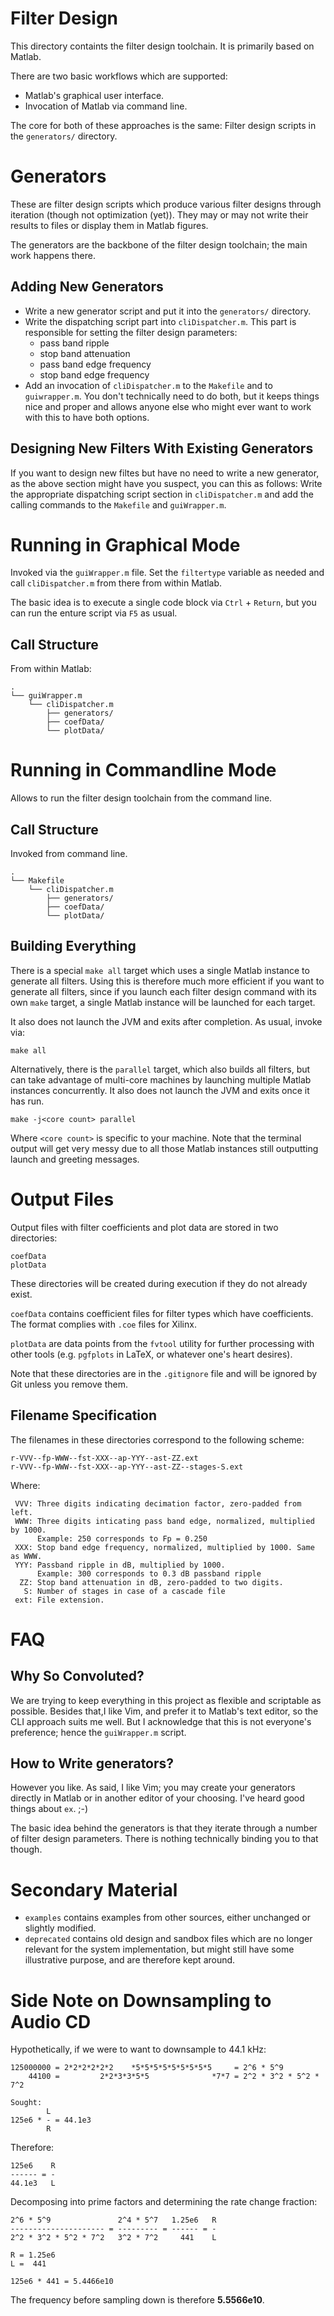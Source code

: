 Filter Design
=============

This directory  containts the  filter design toolchain. It  is primarily
based on Matlab.

There are two basic workflows which are supported:

- Matlab's graphical user interface.
- Invocation of Matlab via command line.

The core for both of these approaches is the same: Filter design scripts
in the `generators/` directory.


Generators
==========

These are  filter design  scripts which  produce various  filter designs
through iteration (though  not optimization (yet)). They may  or may not
write their results to files or display them in Matlab figures.

The generators are the backbone of the filter design toolchain; the main
work happens there.

Adding New Generators
---------------------

-  Write a  new  generator  script and  put  it  into the  `generators/`
directory.
- Write the dispatching script part into `cliDispatcher.m`. This part is
responsible for setting the filter design parameters:
  - pass band ripple
  - stop band attenuation
  - pass band edge frequency
  - stop band edge frequency
-  Add an  invocation  of  `cliDispatcher.m` to  the  `Makefile` and  to
`guiwrapper.m`.  You  don't technically  need to do  both, but  it keeps
things nice  and proper and  allows anyone else  who might ever  want to
work with this to have both options.


Designing New Filters With Existing Generators
----------------------------------------------

If  you want  to design  new filtes  but  have no  need to  write a  new
generator,  as  the  above  section  might have  you  suspect,  you  can
this  as follows: Write  the appropriate  dispatching script  section in
`cliDispatcher.m` and  add the  calling commands  to the  `Makefile` and
`guiWrapper.m`.


Running in Graphical Mode
=========================

Invoked via  the `guiWrapper.m`  file. Set the `filtertype`  variable as
needed and call `cliDispatcher.m` from there from within Matlab.

The basic idea is to execute a  single code block via `Ctrl` + `Return`,
but you can run the enture script via `F5` as usual.

Call Structure
--------------

From within Matlab:

```
.
└── guiWrapper.m
    └── cliDispatcher.m
        ├── generators/
        ├── coefData/
        └── plotData/
```


Running in Commandline Mode
===========================

Allows to run the filter design toolchain from the command line.

Call Structure
--------------

Invoked from command line.

```
.
└── Makefile
    └── cliDispatcher.m
        ├── generators/
        ├── coefData/
        └── plotData/
```

Building Everything
-------------------

There is a special `make all` target which uses a single Matlab instance
to generate all filters. Using this  is therefore much more efficient if
you want to generate all filters, since if you launch each filter design
command with  its own `make`  target, a  single Matlab instance  will be
launched for each target.

It also  does not launch the  JVM and exits after  completion. As usual,
invoke via:

```
make all
```

Alternatively, there  is the  `parallel` target,  which also  builds all
filters,  but can  take advantage  of multi-core  machines by  launching
multiple Matlab instances concurrently. It also  does not launch the JVM
and exits once it has run.

```
make -j<core count> parallel
```

Where `<core count>` is specific to your machine. Note that the terminal
output  will get  very messy  due to  all those  Matlab instances  still
outputting launch and greeting messages.


Output Files
============

Output files  with filter coefficients and  plot data are stored  in two
directories:

```
coefData
plotData
```
These  directories will  be  created  during execution  if  they do  not
already exist.

`coefData`  contains  coefficient  files  for filter  types  which  have
coefficients.  The format complies with `.coe` files for Xilinx.

`plotData`  are  data  points  from the  `fvtool`  utility  for  further
processing with other tools (e.g. `pgfplots` in LaTeX, or whatever one's
heart desires).

Note that  these directories are  in the  `.gitignore` file and  will be
ignored by Git unless you remove them.


Filename Specification
----------------------

The filenames in these directories correspond to the following scheme:
```
r-VVV--fp-WWW--fst-XXX--ap-YYY--ast-ZZ.ext
r-VVV--fp-WWW--fst-XXX--ap-YYY--ast-ZZ--stages-S.ext
```

Where:
```
 VVV: Three digits indicating decimation factor, zero-padded from left.
 WWW: Three digits inticating pass band edge, normalized, multiplied by 1000.
      Example: 250 corresponds to Fp = 0.250
 XXX: Stop band edge frequency, normalized, multiplied by 1000. Same as WWW.
 YYY: Passband ripple in dB, multiplied by 1000.
      Example: 300 corresponds to 0.3 dB passband ripple
  ZZ: Stop band attenuation in dB, zero-padded to two digits.
   S: Number of stages in case of a cascade file
 ext: File extension.
```


FAQ
===

Why So Convoluted?
------------------

We  are trying  to  keep  everything in  this  project  as flexible  and
scriptable  as   possible. Besides  that,I  like  Vim,   and  prefer  it
to  Matlab's  text  editor,  so  the CLI  approach  suits  me  well. But
I  acknowledge  that  this  is  not  everyone's  preference;  hence  the
`guiWrapper.m` script.

How to Write generators?
------------------------

However you  like. As said, I like  Vim; you may create  your generators
directly in  Matlab or  in another editor  of your  choosing. I've heard
good things about `ex`. ;-)

The basic  idea behind  the generators  is that  they iterate  through a
number of filter design parameters. There is nothing technically binding
you to that though.


Secondary Material
==================

- `examples` contains  examples from other sources,  either unchanged or
slightly modified.
- `deprecated` contains old design and sandbox files which are no longer
relevant  for  the system  implementation,  but  might still  have  some
illustrative purpose, and are therefore kept around.


Side Note on Downsampling to Audio CD
=====================================

Hypothetically, if we were to want to downsample to 44.1 kHz:

```
125000000 = 2*2*2*2*2*2    *5*5*5*5*5*5*5*5*5     = 2^6 * 5^9
    44100 =         2*2*3*3*5*5              *7*7 = 2^2 * 3^2 * 5^2 * 7^2

Sought:
        L
125e6 * - = 44.1e3
        R
```

Therefore:
```
125e6    R
------ = -
44.1e3   L
```

Decomposing into prime factors and determining the rate change fraction:

```
2^6 * 5^9               2^4 * 5^7   1.25e6   R
--------------------- = --------- = ------ = -
2^2 * 3^2 * 5^2 * 7^2   3^2 * 7^2     441    L

R = 1.25e6
L =  441

125e6 * 441 = 5.4466e10
```

The frequency before sampling down is therefore __5.5566e10__.
